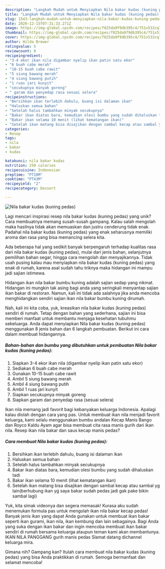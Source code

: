 ```yaml
---
description: "Langkah Mudah untuk Menyiapkan Nila bakar kudas (kuning pedas), Sempurna"
title: "Langkah Mudah untuk Menyiapkan Nila bakar kudas (kuning pedas), Sempurna"
slug: 1543-langkah-mudah-untuk-menyiapkan-nila-bakar-kudas-kuning-pedas-sempurna
date: 2020-12-15T07:31:33.271Z
image: https://img-global.cpcdn.com/recipes/f825da9f9db395c4/751x532cq70/nila-bakar-kudas-kuning-pedas-foto-resep-utama.jpg
thumbnail: https://img-global.cpcdn.com/recipes/f825da9f9db395c4/751x532cq70/nila-bakar-kudas-kuning-pedas-foto-resep-utama.jpg
cover: https://img-global.cpcdn.com/recipes/f825da9f9db395c4/751x532cq70/nila-bakar-kudas-kuning-pedas-foto-resep-utama.jpg
author: Hilda Brewer
ratingvalue: 5
reviewcount: 8
recipeingredient:
- "3-4 ekor ikan nila digambar nyelip ikan patin satu ekor"
- "6 buah cabe merah"
- "10-15 buah cabe rawit"
- "5 siung bawang merah"
- "4 siung bawang putih"
- "1 ruas jari kunyit"
- "secukupnya minyak goreng"
- " garam dan penyedap rasa sesuai selera"
recipeinstructions:
- "Bersihkan ikan terlebih dahulu, buang isi dalaman ikan"
- "Haluskan semua bahan"
- "Setelah halus tambahkan minyak secukupnya"
- "Bakar ikan diatas bara, kemudian olesi bumbu yang sudah dihaluskan tadi"
- "Bakar ikan selama 10 menit (lihat kematangan ikan)"
- "Setelah ikan matang bisa disajikan dengan sambal kecap atau sambal yg lain(berhubung ikan yg saya bakar sudah pedas jadi gak pake bikin sambal lagi)"
categories:
- Resep
tags:
- nila
- bakar
- kudas

katakunci: nila bakar kudas 
nutrition: 250 calories
recipecuisine: Indonesian
preptime: "PT10M"
cooktime: "PT43M"
recipeyield: "2"
recipecategory: Dessert

---
```



![Nila bakar kudas (kuning pedas)](https://img-global.cpcdn.com/recipes/f825da9f9db395c4/751x532cq70/nila-bakar-kudas-kuning-pedas-foto-resep-utama.jpg)

Lagi mencari inspirasi resep nila bakar kudas (kuning pedas) yang unik? Cara membuatnya memang susah-susah gampang. Kalau salah mengolah maka hasilnya tidak akan memuaskan dan justru cenderung tidak enak. Padahal nila bakar kudas (kuning pedas) yang enak seharusnya memiliki aroma dan rasa yang bisa memancing selera kita.

Ada beberapa hal yang sedikit banyak berpengaruh terhadap kualitas rasa dari nila bakar kudas (kuning pedas), mulai dari jenis bahan, selanjutnya pemilihan bahan segar, hingga cara mengolah dan menyajikannya. Tidak usah pusing kalau mau menyiapkan nila bakar kudas (kuning pedas) yang enak di rumah, karena asal sudah tahu triknya maka hidangan ini mampu jadi sajian istimewa.

Hidangan ikan nila bakar bumbu kuning adalah sajian sedap yang nikmat. Hidangan ini mungkin tak asing bagi anda yang seringkali menyantap sajian ikan bakar di restoran. Namun, kali ini tidak ada salahnya jika anda mencoba menghidangkan sendiri sajian ikan nila bakar bumbu kuning dirumah.


Nah, kali ini kita coba, yuk, kreasikan nila bakar kudas (kuning pedas) sendiri di rumah. Tetap dengan bahan yang sederhana, sajian ini bisa memberi manfaat untuk membantu menjaga kesehatan tubuhmu sekeluarga. Anda dapat menyiapkan Nila bakar kudas (kuning pedas) menggunakan 8 jenis bahan dan 6 langkah pembuatan. Berikut ini cara dalam membuat hidangannya.

<!--inarticleads1-->

##### Bahan-bahan dan bumbu yang dibutuhkan untuk pembuatan Nila bakar kudas (kuning pedas):

1. Siapkan 3-4 ekor ikan nila (digambar nyelip ikan patin satu ekor)
1. Sediakan 6 buah cabe merah
1. Gunakan 10-15 buah cabe rawit
1. Ambil 5 siung bawang merah
1. Ambil 4 siung bawang putih
1. Ambil 1 ruas jari kunyit
1. Siapkan secukupnya minyak goreng
1. Siapkan  garam dan penyedap rasa (sesuai selera)


Ikan nila memang jadi favorit bagi kebanyakan keluarga Indonesia. Apalagi kalau diolah dengan cara yang pas. Untuk membuat ikan nila menjadi favorit keluarga, kami selalu menggunakan bumbu andalan Kecap Manis Bango dan Royco Kaldu Ayam agar bisa membuat cita rasa manis gurih dari ikan nila. Resep ikan nila bakar dan saus kecap manis pedas? 

<!--inarticleads2-->

##### Cara membuat Nila bakar kudas (kuning pedas):

1. Bersihkan ikan terlebih dahulu, buang isi dalaman ikan
1. Haluskan semua bahan
1. Setelah halus tambahkan minyak secukupnya
1. Bakar ikan diatas bara, kemudian olesi bumbu yang sudah dihaluskan tadi
1. Bakar ikan selama 10 menit (lihat kematangan ikan)
1. Setelah ikan matang bisa disajikan dengan sambal kecap atau sambal yg lain(berhubung ikan yg saya bakar sudah pedas jadi gak pake bikin sambal lagi)


Yuk, kita simak videonya dan segera memasak! Kurasa aku sudah menemukan formula pas untuk mengolah ikan nila bakar kecap pedas! Banyak jenis ikan yang dapat Anda gunakan untuk membuat ikan bakar seperti ikan gurami, ikan nila, ikan kembung dan lain sebagainya. Bagi Anda yang suka dengan ikan bakar dan ingin mencoba membuat ikan bakar sendiri di rumah bersama keluarga ataupun teman kami akan membantunya. IKAN NILA PANGGANG gurih manis pedas Slamat datang dichannel keluarga mira. 

Gimana nih? Gampang kan? Itulah cara membuat nila bakar kudas (kuning pedas) yang bisa Anda praktikkan di rumah. Semoga bermanfaat dan selamat mencoba!
